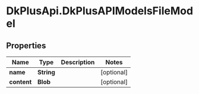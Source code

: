 # DkPlusApi.DkPlusAPIModelsFileModel

## Properties
Name | Type | Description | Notes
------------ | ------------- | ------------- | -------------
**name** | **String** |  | [optional] 
**content** | **Blob** |  | [optional] 


